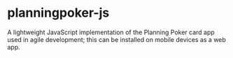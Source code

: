 # planningpoker-js
A lightweight JavaScript implementation of the Planning Poker card app used in agile development; this can be installed on mobile devices as a web app.
